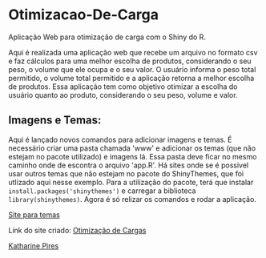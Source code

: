 # Otimizacao-De-Carga
Aplicação Web para otimização de carga com o Shiny do R. 

Aqui é realizada uma aplicação web que recebe um arquivo no formato csv e faz cálculos para uma melhor escolha de produtos, considerando o seu peso, o volume que ele ocupa e o seu valor.
O usuário informa o peso total permitido, o volume total permitido e a aplicação retorna a melhor escolha de produtos.
Essa aplicação tem como objetivo otimizar a escolha do usuário quanto ao produto, considerando o seu peso, volume e valor.

## Imagens e Temas:
Aqui é lançado novos comandos para adicionar imagens e temas. É necessário criar uma pasta chamada 'www' e adicionar os temas (que não estejam no pacote utilizado) e imagens lá. Essa pasta deve ficar no mesmo caminho onde de escontra o arquivo 'app.R'. Há sites onde se é possivel usar outros temas que não estejam no pacote do ShinyThemes, que foi utlizado aqui nesse exemplo.
Para a utilização do pacote, terá que instalar ``` install.packages('shinythemes') ``` e carregar a  biblioteca ``` library(shinythemes) ```. Agora é só relizar os comandos e rodar a aplicação.

[Site para temas](https://rstudio.github.io/shinythemes/)

Link do site criado: [Otimização de Cargas](https://katharinepires.shinyapps.io/OtimizacaoCargas/)

[Katharine Pires](https://www.linkedin.com/in/katharine-pires-53b849155/)
